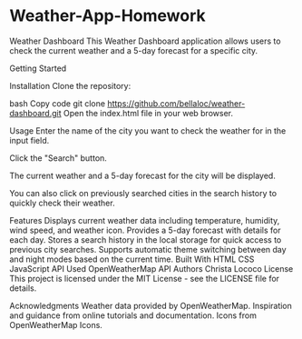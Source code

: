 # Weather-App-Homework
Weather Dashboard
This Weather Dashboard application allows users to check the current weather and a 5-day forecast for a specific city.

Getting Started

Installation
Clone the repository:

bash
Copy code
git clone https://github.com/bellaloc/weather-dashboard.git
Open the index.html file in your web browser.

Usage
Enter the name of the city you want to check the weather for in the input field.

Click the "Search" button.

The current weather and a 5-day forecast for the city will be displayed.

You can also click on previously searched cities in the search history to quickly check their weather.

Features
Displays current weather data including temperature, humidity, wind speed, and weather icon.
Provides a 5-day forecast with details for each day.
Stores a search history in the local storage for quick access to previous city searches.
Supports automatic theme switching between day and night modes based on the current time.
Built With
HTML
CSS
JavaScript
API Used
OpenWeatherMap API
Authors
Christa Lococo
License
This project is licensed under the MIT License - see the LICENSE file for details.

Acknowledgments
Weather data provided by OpenWeatherMap.
Inspiration and guidance from online tutorials and documentation.
Icons from OpenWeatherMap Icons.
